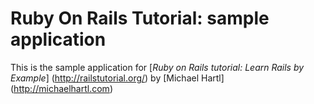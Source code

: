 # Ruby On Rails Tutorial: sample application

This is the sample application for
[*Ruby on Rails tutorial: Learn Rails by Example*] (http://railstutorial.org/)
by [Michael Hartl] (http://michaelhartl.com)
